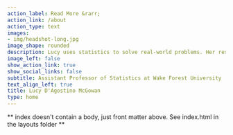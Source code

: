 ```yaml
---
action_label: Read More &rarr;
action_link: /about
action_type: text
images: 
- img/headshot-long.jpg
image_shape: rounded
description: Lucy uses statistics to solve real-world problems. Her research focuses on causal inference, analytic design theory, and statistical communication.
image_left: false
show_action_link: true
show_social_links: false
subtitle: Assistant Professor of Statistics at Wake Forest University
text_align_left: true
title: Lucy D'Agostino McGowan
type: home
---
```


** index doesn't contain a body, just front matter above.
See index.html in the layouts folder **
